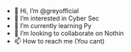 - 👋 Hi, I’m @greyofficial
- 👀 I’m interested in Cyber Sec
- 🌱 I’m currently learning Py
- 💞️ I’m looking to collaborate on Nothin
- 📫 How to reach me (You cant)

<!---
greyofficial/greyofficial is a ✨ special ✨ repository because its `README.md` (this file) appears on your GitHub profile.
You can click the Preview link to take a look at your changes.
--->
